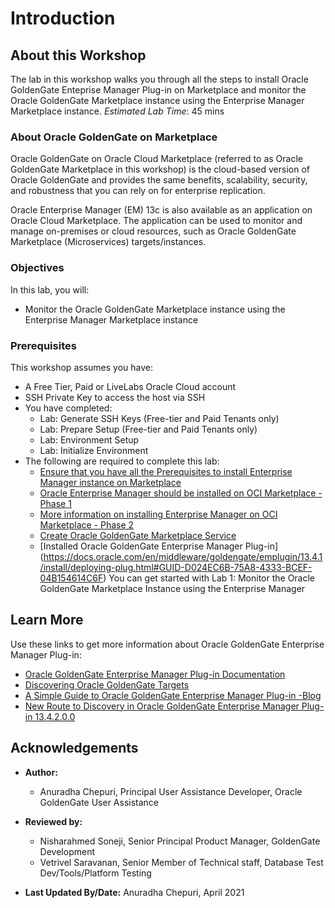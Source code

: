 # Introduction

## About this Workshop                             

The lab in this workshop walks you through all the steps to install Oracle GoldenGate Enteprise Manager Plug-in on Marketplace and monitor the Oracle GoldenGate Marketplace instance using the Enterprise Manager Marketplace instance.
*Estimated Lab Time*: 45 mins

### About Oracle GoldenGate on Marketplace
Oracle GoldenGate on Oracle Cloud Marketplace (referred to as Oracle GoldenGate Marketplace in this workshop) is the cloud-based version of Oracle GoldenGate and provides the same benefits, scalability, security, and robustness that you can rely on for enterprise replication.

Oracle Enterprise Manager (EM) 13c is also available as an application on Oracle Cloud Marketplace. The application can be used to monitor and manage on-premises or cloud resources, such as Oracle GoldenGate Marketplace (Microservices) targets/instances.

### Objectives
In this lab, you will:

* Monitor the Oracle GoldenGate Marketplace instance using the Enterprise Manager Marketplace instance

### Prerequisites
This workshop assumes you have:

* A Free Tier, Paid or LiveLabs Oracle Cloud account
* SSH Private Key to access the host via SSH
* You have completed:
    * Lab: Generate SSH Keys (Free-tier and Paid Tenants only)
    * Lab: Prepare Setup (Free-tier and Paid Tenants only)
    * Lab: Environment Setup
    * Lab: Initialize Environment
* The following are required to complete this lab:
    * [Ensure that you have all the Prerequisites to install Enterprise Manager instance on Marketplace](https://blogs.oracle.com/oem/oracle-enterprise-manager-is-now-available-on-oracle-cloud-marketplace)
    * [Oracle Enterprise Manager should be installed on OCI Marketplace - Phase 1](https://blogs.oracle.com/oem/enterprise-manager-on-oci-installation-phase-1-em-app-oci-environment-prerequisitesyou-must-do-these-things-before-installing-the-em-app)
    * [More information on installing Enterprise Manager on OCI Marketplace - Phase 2](https://blogs.oracle.com/oem/enterprise-manager-on-oci-installation-phase-2-installing-the-em-app-into-your-oci-compartment)
    * [Create Oracle GoldenGate Marketplace Service](https://docs.oracle.com/en/middleware/goldengate/core/19.1/oggmp/getting-started-oracle-cloud-marketplace.html#GUID-3E46AF16-F118-4B9E-9504-E05AF131E629)
    * [Installed Oracle GoldenGate Enterprise Manager Plug-in] (https://docs.oracle.com/en/middleware/goldengate/emplugin/13.4.1/install/deploying-plug.html#GUID-D024EC6B-75A8-4333-BCEF-04B154614C6F)
You can get started with Lab 1: Monitor the Oracle GoldenGate Marketplace Instance using the Enterprise Manager

## Learn More

Use these links to get more information about Oracle GoldenGate Enterprise Manager Plug-in:

* [Oracle GoldenGate Enterprise Manager Plug-in Documentation](https://docs.oracle.com/en/middleware/goldengate/emplugin/13.4.2/index.html)
* [Discovering Oracle GoldenGate Targets](https://docs.us.oracle.com/en/middleware/goldengate/emplugin/13.4.2/empug/setting-enterprise-manager-oracle-goldengate.html#GUID-DC4F56DF-CB20-4F50-BF07-B9E42C5819BC)
* [A Simple Guide to Oracle GoldenGate Enterprise Manager Plug-in -Blog](https://blogs.oracle.com/dataintegration/a-simple-guide-to-oracle-goldengate-enterprise-manager-plug-in)
* [New Route to Discovery in Oracle GoldenGate Enterprise Manager Plug-in 13.4.2.0.0](https://blogs.oracle.com/dataintegration/new-route-to-discovery-in-oracle-goldengate-enterprise-manager-plug-in)


## Acknowledgements

* **Author:**
    + Anuradha Chepuri, Principal User Assistance Developer, Oracle GoldenGate User Assistance
* **Reviewed by:**
    + Nisharahmed Soneji, Senior Principal Product Manager, GoldenGate Development
    + Vetrivel Saravanan, Senior Member of Technical staff, Database Test Dev/Tools/Platform Testing


* **Last Updated By/Date:** Anuradha Chepuri, April 2021
